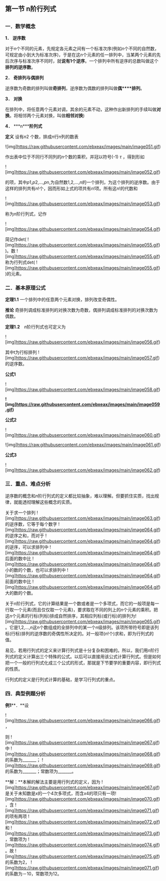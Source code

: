 ## 第一节 n阶行列式

## 

### 一．数学概念

**1．** **逆序数**

对于*n*个不同的元素，先规定各元素之间有一个标准次序(例如*n*个不同的自然数，可规定由小到大为标准次序)，于是在这*n*个元素的任一排列中，当某两个元素的先后次序与标准次序不同时，就**说有****1****个逆序**。一个排列中所有逆序的总数叫做这个**排列的逆序数**。

**2．** **奇排列与偶排列**

逆序数为奇数的排列叫做**奇排列**，逆序数为偶数的排列叫做**偶****排列**。

**3．** **对换**

在排列中，将任意两个元素对调，其余的元素不动，这种作出新排列的手续叫做**对换**。将相邻两个元素对换，叫做**相邻对换**)



**4．** ***n\*****阶列式**

**定义** 设有*n*2 个数，排成*n*行*n*列的数表

![img]https://raw.githubusercontent.com/ebxeax/images/main/image051.gif)

作出表中位于不同行不同列的*n*个数的乘积，并冠以符号(-1) *τ* ，得到形如

![img]https://raw.githubusercontent.com/ebxeax/images/main/image052.gif)

的项，其中*p*1,*p*2,…,*p*n,为自然数1,2,…,*n*的一个排列，为这个排列的逆序数。由于这样的排列共有*n*!个，因而形如上式的项共有*n*!项。所有这*n*!的代数和

![img]https://raw.githubusercontent.com/ebxeax/images/main/image053.gif)

称为*n*阶行列式，记作

![img]https://raw.githubusercontent.com/ebxeax/images/main/image054.gif)

简记作det( ![img]https://raw.githubusercontent.com/ebxeax/images/main/image055.gif) )。数 ![img]https://raw.githubusercontent.com/ebxeax/images/main/image055.gif) 称为行列式det( ![img]https://raw.githubusercontent.com/ebxeax/images/main/image055.gif) )的元素。

### 二．基本原理公式

**定理1.1** 一个排列中的任意两个元素对换，排列改变奇偶性。

**推论** 奇排列调成标准排列的对换次数为奇数，偶排列调成标准排列的对换次数为偶数。

**定理1.2**　*n*阶行列式也可定义为

![img]https://raw.githubusercontent.com/ebxeax/images/main/image056.gif)

其中t为行标排列 ![img]https://raw.githubusercontent.com/ebxeax/images/main/image057.gif) 的逆序数。

**公式1**　

![img]https://raw.githubusercontent.com/ebxeax/images/main/image058.gif)

**![img]https://raw.githubusercontent.com/ebxeax/images/main/image059.gif)**

**公式2**

![img]https://raw.githubusercontent.com/ebxeax/images/main/image060.gif)

![img]https://raw.githubusercontent.com/ebxeax/images/main/image061.gif)

**公式3**　

![img]https://raw.githubusercontent.com/ebxeax/images/main/image062.gif)

### 三．重点、难点分析

逆序数的概念和*n*阶行列式的定义都比较抽象，难以理解。但要抓住实质，找出规律，就能透彻理解这些概念的实质。

关于求一个排列 ![img]https://raw.githubusercontent.com/ebxeax/images/main/image063.gif) 的逆序数，它等于每个数字 ![img]https://raw.githubusercontent.com/ebxeax/images/main/image064.gif) 的逆序之和，而对于 ![img]https://raw.githubusercontent.com/ebxeax/images/main/image064.gif) 的逆序，可以求排列中 ![img]https://raw.githubusercontent.com/ebxeax/images/main/image064.gif) 后面的数中比 ![img]https://raw.githubusercontent.com/ebxeax/images/main/image064.gif) 小的数的个数，也可以求排列中 ![img]https://raw.githubusercontent.com/ebxeax/images/main/image064.gif) 前面的数中比 ![img]https://raw.githubusercontent.com/ebxeax/images/main/image064.gif) 大的数的个数。

关于*n*阶行列式，它的计算结果是一个数或者是一个多项式，而它的一般项是每一行取一个元素(而且仅仅取一个元素)，要求取在不同的列上的*n*个元素的乘积。把这*n*个元素的行标(列标)排成自然排序，其相应列标(或行标)的排列为![img]https://raw.githubusercontent.com/ebxeax/images/main/image065.gif) 。它是1,2,…,*n*这*n*个数组成的全排列中的某一个*n*级排列。该项所带符号即是该列标(行标)排列的逆序数的奇偶性所决定的。对一般项(*n*!个)求和，即为行列式的值。

易见，若用行列式的定义来计算行列式是十分复杂和困难的。所以，我们用*n*阶行列式的定义计算出三个特殊的公式。以后可以直接用该公式计算行列式。但是如何把一个一般的行列式化成三个公式的形式，那就是下节要学的重要内容，即行列式的性质。

行列式的定义是行列式计算的基础，是学习行列式的重点。

### 四．典型例题分析

**例1****．**设

![img]https://raw.githubusercontent.com/ebxeax/images/main/image066.gif) ，

则 ![img]https://raw.githubusercontent.com/ebxeax/images/main/image067.gif) 中 ![img]https://raw.githubusercontent.com/ebxeax/images/main/image068.gif) 的系数为_______； ![img]https://raw.githubusercontent.com/ebxeax/images/main/image069.gif) 的系数为_______；常数项为_______。

**解：**本解的解法主要是用行列式的定义，因为 ![img]https://raw.githubusercontent.com/ebxeax/images/main/image067.gif) 是关于未知数是*x*的一个4次多项式，而含*x*4的项只有一项![img]https://raw.githubusercontent.com/ebxeax/images/main/image070.gif) ，含 ![img]https://raw.githubusercontent.com/ebxeax/images/main/image071.gif) 的项有两项 ![img]https://raw.githubusercontent.com/ebxeax/images/main/image072.gif) 和 ![img]https://raw.githubusercontent.com/ebxeax/images/main/image073.gif) ，常数项为 ![img]https://raw.githubusercontent.com/ebxeax/images/main/image074.gif) 。故 ![img]https://raw.githubusercontent.com/ebxeax/images/main/image075.gif) 的系数为2， ![img]https://raw.githubusercontent.com/ebxeax/images/main/image071.gif) 的系数为－10，常数项为12。